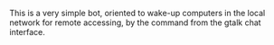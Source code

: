 This is a very simple bot, oriented to wake-up computers in the local network for remote accessing, 
by the command from the gtalk chat interface.

